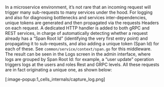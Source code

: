 
In a microservice environment, it’s not rare that an incoming request will trigger many sub-requests to many services under the hood. For logging and also for diagnosing bottlenecks and services inter-dependencies, unique tokens are generated and then propagated via the requests Headers on each request.
A dedicated HTTP handler is added to both gRPC and REST services, in charge of automatically detecting whether a request already has a “Span Root Id” (identifying the very first entry point) and propagating it to sub-requests, and also adding a unique token (Span Id) for each of these.
See `common/service/context/span.go` for this middleware.
The result can be seen in the Logs screen in the admin interface, where logs are grouped by Span Root Id: for example, a “user update” operation triggers logs at the users and roles Rest and GRPC levels. All these requests are in fact originating a unique one, as shown below:

[:image-popup:1_cells_internals/capture_log.png]
